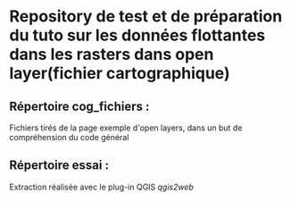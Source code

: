 Repository de test et de préparation du tuto sur les données flottantes dans les rasters dans open layer(fichier cartographique)
=

Répertoire cog_fichiers : 
- 
Fichiers tirés de la page exemple d'open layers, dans un but de compréhension du code général


Répertoire essai :
-
Extraction réalisée avec le plug-in QGIS _qgis2web_



